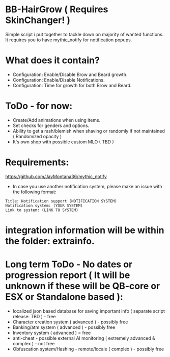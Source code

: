 # BB-HairGrow ( Requires SkinChanger! )
Simple script i put together to tackle down on majority of wanted functions.
It requires you to have mythic_notify for notification popups.

# What does it contain?
- Configuration: Enable/Disable Brow and Beard growth.
- Configuration: Enable/Disable Notifications.
- Configuration: Time for growth for both Brow and Beard.

# ToDo - for now:
- Create/Add animations when using items.
- Set checks for genders and options.
- Ability to get a rash/blemish when shaving or randomly if not maintained ( Randomized opacity )
- It's own shop with possible custom MLO ( TBD )

# Requirements:
https://github.com/JayMontana36/mythic_notify
- In case you use another notification system, please make an issue with the following format:
```
Title: Notification support (NOTIFICATION SYSTEM)
Notification system: (YOUR SYSTEM)
Link to system: (LINK TO SYSTEM)
```

# integration information will be within the folder: extrainfo.




# Long term ToDo - No dates or progression report ( It will be unknown if these will be QB-core or ESX or Standalone based ):
- localized json based database for saving important info ( separate script release: TBD ) - free
- Character creation system ( advanced ) - possibly free
- Banking/atm system ( advanced ) - possibly free
- Inventory system ( advanced ) = free
- anti-cheat - possible external AI monitoring ( extremely advanced & complex ) - not free
- Obfuscation system/Hashing - remote/locale ( complex ) - possibly free
